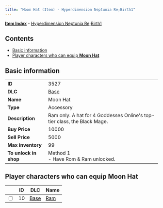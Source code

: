 ```yaml
---
title: "Moon Hat (Item) - Hyperdimension Neptunia Re;Birth1"
---
```


[**Item Index**](/neptunia/rb1/item/index.html) - [Hyperdimension Neptunia Re;Birth1](/neptunia/rb1)

## Contents

- [Basic information](#basic-information)
- [Player characters who can equip **Moon Hat**](#player-characters-who-can-equip-moon-hat)

## Basic information

|   |   |
| -- | -- |
| **ID** | 3527 |
| **DLC** | [Base](/neptunia/rb1/dlc/1-base.html) |
| **Name** | Moon Hat |
| **Type** | Accessory |
| **Description** | Ram only. A hat for 4 Goddesses Online's top-tier class, the Black Mage. |
| **Buy Price** | 10000 |
| **Sell Price** | 5000 |
| **Max inventory** | 99 |
| **To unlock in shop** | Method 1<br />- Have Rom & Ram unlocked. |


## Player characters who can equip **Moon Hat**

|    | ID | DLC | Name |
| -- | -- | --- | ---- |
| <input type="checkbox" id="rb1-player-1-10" class="trackbox" /> | 10 | [Base](/neptunia/rb1/dlc/1-base.html) | [Ram](/neptunia/rb1/player/1-10-ram.html) |
